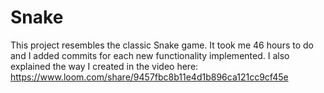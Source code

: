 # Snake
This project resembles the classic Snake game.
It took me 46 hours to do and I added commits for each new functionality implemented. I also explained the way I created in the video here:
https://www.loom.com/share/9457fbc8b11e4d1b896ca121cc9cf45e 
